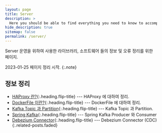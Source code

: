 ```yaml
---
layout: page
title: Server
description: >
  Here you should be able to find everything you need to know to accomplish the most common tasks when blogging with Hydejack.
hide_description: true
sitemap: false
permalink: /server/
---
```


Server 운영을 위하여 사용한 라이브러리, 소프트웨어 들의 정보 및 오류 정리를 위한 페이지.

2023-01-25 페이지 정리 시작.
{:.note}


## 정보 정리

* [HAProxy 란?]{:.heading.flip-title} --- HAProxy 에 대하여 정리.
* [DockerFile 이란?]{:.heading.flip-title} --- DockerFile 에 대하여 정리.
* [Kafka Topic 과 Partition]{:.heading.flip-title} --- Kafka Topic 과 Partition.
* [Spring Kafka]{:.heading.flip-title} --- Spring Kafka Producer 와 Consumer
* [Debezium Connector]{:.heading.flip-title} --- Debezium Connector (CDC)
{:.related-posts.faded}

[comment]: <> (## 오류 정리)

[comment]: <> (* [Functions are not valid error]{:.heading.flip-title} --- Functions are not valid error 해결.)

[comment]: <> (* [Route is only ever to be used as a child of Routes element]{:.heading.flip-title} --- Functions are not valid error 해결.)

[comment]: <> (* [React-Router-Dom 업데이트]{:.heading.flip-title} --- React-Router-Dom 업데이트 이후 오류 해결.)



[HAProxy 란?]: summary/2023-01-25-HAProxy/
[DockerFile 이란?]: summary/2023-04-09-DockerFileCompose/
[Kafka Topic 과 Partition]: summary/2023-08-05-Kafka-Topic/
[Spring Kafka]: summary/2023-08-06-Spring-Kafka/
[Debezium Connector]: summary/2024-06-23-Debezium/